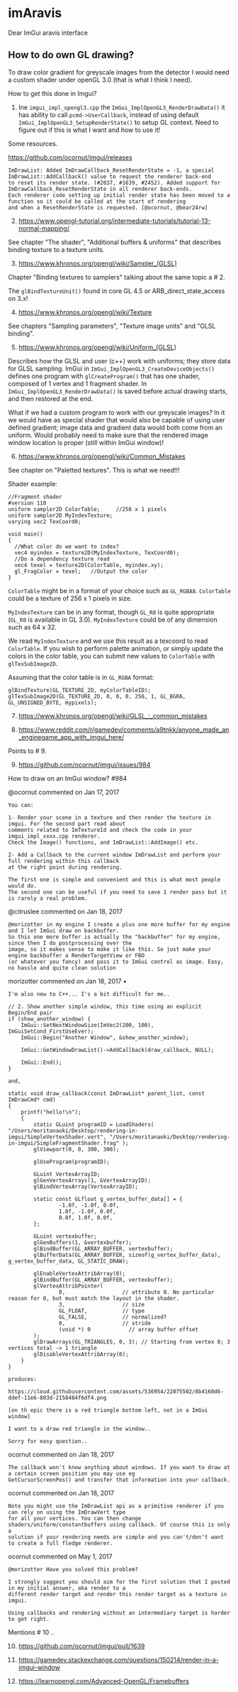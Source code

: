 # imAravis
Dear ImGui aravis interface

## How to do own GL drawing?

To draw color gradient for greyscale images from the detector I would need a custom shader under openGL 3.0 (that is what I think I need).

How to get this done in Imgui?

1. Ine `imgui_impl_opengl3.cpp` the `ImGui_ImplOpenGL3_RenderDrawData()` it has ability to call `pcmd->UserCallback`, instead of
using default `ImGui_ImplOpenGL3_SetupRenderState()` to setup GL context. Need to figure out if this is what I want and how to use it!

Some resources.

https://github.com/ocornut/imgui/releases

	ImDrawList: Added ImDrawCallback_ResetRenderState = -1, a special ImDrawList::AddCallback() value to request the renderer back-end
	to reset its render state. (#2037, #1639, #2452). Added support for ImDrawCallback_ResetRenderState in all renderer back-ends.
	Each renderer code setting up initial render state has been moved to a function so it could be called at the start of rendering 
	and when a ResetRenderState is requested. [@ocornut, @bear24rw]


2. https://www.opengl-tutorial.org/intermediate-tutorials/tutorial-13-normal-mapping/

See chapter "The shader", "Additional buffers & uniforms" that describes binding texture to a texture units.

3. https://www.khronos.org/opengl/wiki/Sampler_(GLSL)

Chapter "Binding textures to samplers" talking about the same topic a # 2.

The `glBindTextureUnit()` found in core GL 4.5 or ARB_direct_state_access on 3.x!

4. https://www.khronos.org/opengl/wiki/Texture

See chapters "Sampling parameters", "Texture image units" and "GLSL binding". 

5. https://www.khronos.org/opengl/wiki/Uniform_(GLSL)

Describes how the GLSL and user (c++) work with uniforms; they store data for GLSL sampling.
ImGui in `ImGui_ImplOpenGL3_CreateDeviceObjects()` defines one program with `glCreateProgram()` that has one shader,
composed of 1 vertex and 1 fragment shader.
In `ImGui_ImplOpenGL3_RenderDrawData()` is saved before actual drawing starts, and then restored at the end.

What if we had a custom program to work with our greyscale images? In it we would have as special shader that
would also be capable of using user defined gradient; image data and gradient data would both come from an uniform.
Would probably need to make sure that the rendered image window location is proper (still within ImGui window)!

6. https://www.khronos.org/opengl/wiki/Common_Mistakes

See chapter on "Paletted textures". This is what we need!!!

Shader example:

	//Fragment shader
	#version 110
	uniform sampler2D ColorTable;     //256 x 1 pixels
	uniform sampler2D MyIndexTexture;
	varying vec2 TexCoord0;
	
	void main()
	{
	  //What color do we want to index?
	  vec4 myindex = texture2D(MyIndexTexture, TexCoord0);
	  //Do a dependency texture read
	  vec4 texel = texture2D(ColorTable, myindex.xy);
	  gl_FragColor = texel;   //Output the color
	}

`ColorTable` might be in a format of your choice such as `GL_RGBA8`. `ColorTable` could be a texture of 256 x 1 pixels in size.

`MyIndexTexture` can be in any format, though `GL_R8` is quite appropriate (`GL_R8` is available in GL 3.0). `MyIndexTexture`
could be of any dimension such as 64 x 32.

We read `MyIndexTexture` and we use this result as a texcoord to read `ColorTable`. If you wish to perform palette animation, or
simply update the colors in the color table, you can submit new values to `ColorTable` with `glTexSubImage2D`.

Assuming that the color table is in `GL_RGBA` format:

	glBindTexture(GL_TEXTURE_2D, myColorTableID);
	glTexSubImage2D(GL_TEXTURE_2D, 0, 0, 0, 256, 1, GL_BGRA, GL_UNSIGNED_BYTE, mypixels);



7. https://www.khronos.org/opengl/wiki/GLSL_:_common_mistakes

8. https://www.reddit.com/r/gamedev/comments/a9tnkk/anyone_made_an_enginegame_app_with_imgui_here/

Points to # 9.

9. https://github.com/ocornut/imgui/issues/984

How to draw on an ImGui window? #984

@ocornut commented on Jan 17, 2017

	You can:
	
	1- Render your scene in a texture and then render the texture in imgui. For the second part read about
	comments related to ImTextureId and check the code in your imgui_impl_xxxx.cpp renderer.
	Check the Image() functions, and ImDrawList::AddImage() etc.
	
	2- Add a Callback to the current window ImDrawList and perform your full rendering within this callback
	at the right point during rendering.
	
	The first one is simple and convenient and this is what most people would do.
	The second one can be useful if you need to save 1 render pass but it is rarely a real problem.


@citruslee commented on Jan 18, 2017

	@morizotter in my engine I create a plus one more buffer for my engine and I let ImGui draw on backbuffer. 
	So this one more buffer is actually the "backbuffer" for my engine, since then I do postprocessing over the 
	image, so it makes sense to make it like this. So just make your engine backbuffer a RenderTargetView or FBO 
	(or whatever you fancy) and pass it to ImGui control as image. Easy, no hassle and quite clean solution

morizotter commented on Jan 18, 2017 • 

	I'm also new to C++... I's a bit difficult for me..
	
	// 2. Show another simple window, this time using an explicit Begin/End pair
	if (show_another_window) {
		ImGui::SetNextWindowSize(ImVec2(200, 100), ImGuiSetCond_FirstUseEver);
		ImGui::Begin("Another Window", &show_another_window);
	
		ImGui::GetWindowDrawList()->AddCallback(draw_callback, NULL);
	
		ImGui::End();
	}

	and,

	static void draw_callback(const ImDrawList* parent_list, const ImDrawCmd* cmd)
	{
		printf("hello!\n");
		{
			static GLuint programID = LoadShaders( "/Users/moritanaoki/Desktop/rendering-in-imgui/SimpleVertexShader.vert", "/Users/moritanaoki/Desktop/rendering-in-imgui/SimpleFragmentShader.frag" );
			glViewport(0, 0, 300, 300);
	
			glUseProgram(programID);
	
			GLuint VertexArrayID;
			glGenVertexArrays(1, &VertexArrayID);
			glBindVertexArray(VertexArrayID);
	
			static const GLfloat g_vertex_buffer_data[] = {
					-1.0f, -1.0f, 0.0f,
					1.0f, -1.0f, 0.0f,
					0.0f, 1.0f, 0.0f,
			};
	
			GLuint vertexbuffer;
			glGenBuffers(1, &vertexbuffer);
			glBindBuffer(GL_ARRAY_BUFFER, vertexbuffer);
			glBufferData(GL_ARRAY_BUFFER, sizeof(g_vertex_buffer_data), g_vertex_buffer_data, GL_STATIC_DRAW);
	
			glEnableVertexAttribArray(0);
			glBindBuffer(GL_ARRAY_BUFFER, vertexbuffer);
			glVertexAttribPointer(
					0,                  // attribute 0. No particular reason for 0, but must match the layout in the shader.
					3,                  // size
					GL_FLOAT,           // type
					GL_FALSE,           // normalized?
					0,                  // stride
					(void *) 0            // array buffer offset
			);
			glDrawArrays(GL_TRIANGLES, 0, 3); // Starting from vertex 0; 3 vertices total -> 1 triangle
			glDisableVertexAttribArray(0);
		}
	}

	produces:
	
	https://cloud.githubusercontent.com/assets/536954/22075502/8b4160d6-ddef-11e6-803d-2158484f6df4.png
	
	[on th epic there is a red triangle bottom left, not in a ImGui window]
	
	I want to a draw red triangle in the window..
	
	Sorry for easy question..

ocornut commented on Jan 18, 2017

	The callback won't know anything about windows. If you want to draw at a certain screen position you may use eg
	GetCursorScreenPos() and transfer that information into your callback.


ocornut commented on Jan 18, 2017

	Note you might use the ImDrawList api as a primitive renderer if you can rely on using the ImDrawVert type
	for all your vertices. You can then change shaders/uniform/constantbuffers using callback. Of course this is only a
	solution if your rendering needs are simple and you can't/don't want to create a full fledge renderer.


ocornut commented on May 1, 2017

	@morizotter Have you solved this problem?
	
	I strongly suggest you should aim for the first solution that I posted in my initial answer, aka render to a
	different render target and render this render target as a texture in imgui.
	
	Using callbacks and rendering without an intermediary target is harder to get right.


Mentions # 10 ..

10. https://github.com/ocornut/imgui/pull/1639

11. https://gamedev.stackexchange.com/questions/150214/render-in-a-imgui-window

12. https://learnopengl.com/Advanced-OpenGL/Framebuffers


